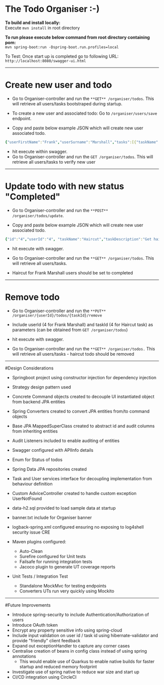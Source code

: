 # The Todo Organiser :-) 

**To build and install locally:**<br>
Execute `mvn install` in root directory

**To run please execute below command from root directory containing pom:**<br>
`mvn spring-boot:run -Dspring-boot.run.profiles=local`

To Test:
Once start up is completed go to following URL: <br>
`http://localhost:8080/swagger-ui.html`

---
# Create new user and todo
- Go to Organiser-controller and run the `**GET** /organiser/todos`.
This will retrieve all users/tasks bootstraped during startup. 

- To create a new user and associated todo:
Go to `/organiser/users/save` endpoint.

- Copy and paste below example JSON which will create new user 
associated todo.

```yaml
{"userFirstName":"Frank","userSurname":"Marshall","tasks":[{"taskName":"Haircut","taskDescription":"Get haircut again!","taskStatus":"IN_PROGRESS"}]}
```

- hit execute within swagger.<br>
- Go to Organiser-controller and run the `GET /organiser/todos`. This will retrieve all users/tasks to verify new user
___
# Update todo with new status "Completed"

- Go to Organiser-controller and run the `**POST** /organiser/todos/update`.
  
- Copy and paste below example JSON which will create new user
  associated todo.

```yaml
{"id":"4","userId":"4", "taskName":"Haircut","taskDescription":"Get haircut again!","taskStatus":"COMPLETED"}
```

- hit execute with swagger. 

- Go to Organiser-controller and run the `**GET** /organiser/todos`.
  This will retrieve all users/tasks.
- Haircut for Frank Marshall users should be set to completed

___
# Remove todo
- Go to Organiser-controller and run the `**PUT** /organiser/{userId}/todos/{taskId}/remove`
- Include userId (4 for Frank Marshall) and taskId (4 for Haircut task) as parameters (can be obtained from `GET /organiser/todos`)

- hit execute with swagger.

- Go to Organiser-controller and run the `**GET** /organiser/todos.`
  This will retrieve all users/tasks - haircut todo should be removed

---
#Design Considerations 
- Springboot project using constructor injection for dependency injection
- Strategy design pattern used
- Concrete Command objects created to decouple UI instantiated object from backend JPA entities
- Spring Converters created to convert JPA entities from/to command objects
- Base JPA MappedSuperClass created to abstract id and audit columns from inheriting entities
- Audit Listeners included to enable auditing of entities
- Swagger configured with APIInfo details
- Enum for Status of todos
- Spring Data JPA repositories created
- Task and User services interface for decoupling implementation from behaviour definition
- Custom AdviceController created to handle custom exception UserNotFound
- data-h2.sql provided to load sample data at startup
- banner.txt include for Organiser banner
- logback-spring.xml configured ensuring no exposing to log4shell security issue CRE
- Maven plugins configured:
  - Auto-Clean
  - Surefire configured for Unit tests
  - Failsafe for running integration tests
  - Jacoco plugin to generate UT coverage reports

- Unit Tests / Integration Test
  - Standalone MockMvc for testing endpoints
  - Converters UTs run very quickly using Mockito

---
#Future Improvements 
- Introduce spring-security to include Authentication/Authorization of users
- Introduce OAuth token
- Encrypt any property sensitive info using spring-cloud
- Include input validation on user id / task id using hibernate-validator and provide "friendly" client feedback
- Expand out exceptionHandler to capture any corner cases
- Centralise creation of beans in config class instead of using spring annotations
  - This would enable use of Quarkus to enable native builds for faster startup and reduced memory footprint
- Investigate use of spring native to reduce war size and start up
- CI/CD integration using CircleCI 

